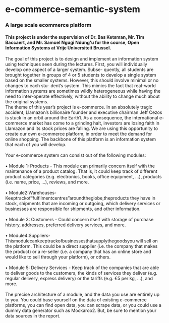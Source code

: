 # e-commerce-semantic-system
### A large scale ecommerce platform
#### This project is under the supervision of Dr. Bas Ketsman, Mr. Tim Baccaert, and Mr. Samuel Ngugi Ndung'u for the course, Open Information Systems at Vrije Universiteit Brussel.
The goal of this project is to design and implement an information system using techniques seen during the lectures. First, you will individually develop one aspect of a larger system. Subse- quently, all students are brought together in groups of 4 or 5 students to develop a single system based on the smaller systems. However, this should involve minimal or no changes to each stu- dent’s system. This mimics the fact that real-world information systems are sometimes wildly heterogeneous while having the need to inter-operate effectively, without the ability to change much about the original systems.<br>
The theme of this year’s project is e-commerce. In an absolutely tragic accident, Llamazon’s billionaire founder and executive chairman Jeff Cezos is stuck in an orbit around the Earth1. As a consequence, the international e-commerce market has come to a grinding halt, investors are losing faith in Llamazon and its stock prices are falling. We are using this opportunity to create our own e-commerce platform, in order to meet the demand for online shopping. The backbone of this platform is an information system that each of you will develop.<br><br>
Your e-commerce system can consist out of the following modules:<br><br>
• Module 1: Products - This module can primarily concern itself with the maintenance of a product catalog. That is, it could keep track of different product categories (e.g. electronics, books, office equipment, ...), products (i.e. name, price, ...), reviews, and more.<br><br>
• Module2:Warehouses-Keeptrackof“fulfilmentcentres”aroundtheglobe,theproducts they have in stock, shipments that are incoming or outgoing, which delivery services or businesses are responsible for shipments, and other information.<br><br>
• Module 3: Customers - Could concern itself with storage of purchase history, addresses, preferred delivery services, and more.<br><br>
• Module4:Suppliers-Thismodulecankeeptrackofbusinessesthatsupplythegoodsyou will sell on the platform. This could be a direct supplier (i.e. the company that makes the product) or a re-seller (i.e. a company that has an online store and would like to sell through your platform), or others.<br><br>
• Module 5: Delivery Services - Keep track of the companies that are able to deliver goods to the customers, the kinds of services they deliver (e.g. regular delivery, express delivery) or the tariffs (e.g. €5 per kg, ...), and more.<br><br>
The precise architecture of a module, and the data you use are entirely up to you. You could base yourself on the data of existing e-commerce platforms, you can find open data, you can scrape data, or you could use a dummy data generator such as Mockaroo2. But, be sure to mention your data sources in the report.<br><br>
